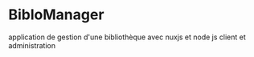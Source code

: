 # BibloManager
application de gestion d'une bibliothèque avec nuxjs et node js client et administration

